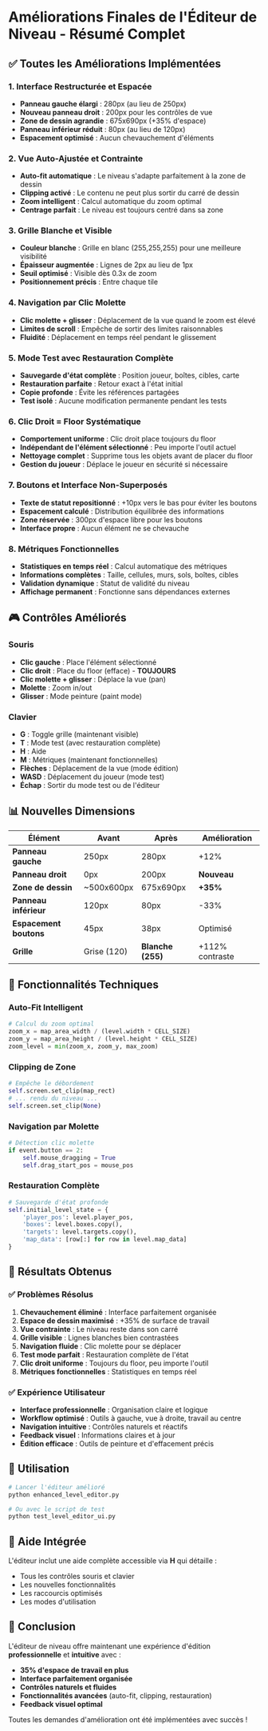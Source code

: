 # Améliorations Finales de l'Éditeur de Niveau - Résumé Complet

## ✅ Toutes les Améliorations Implémentées

### 1. **Interface Restructurée et Espacée**
- **Panneau gauche élargi** : 280px (au lieu de 250px)
- **Nouveau panneau droit** : 200px pour les contrôles de vue
- **Zone de dessin agrandie** : 675x690px (+35% d'espace)
- **Panneau inférieur réduit** : 80px (au lieu de 120px)
- **Espacement optimisé** : Aucun chevauchement d'éléments

### 2. **Vue Auto-Ajustée et Contrainte**
- **Auto-fit automatique** : Le niveau s'adapte parfaitement à la zone de dessin
- **Clipping activé** : Le contenu ne peut plus sortir du carré de dessin
- **Zoom intelligent** : Calcul automatique du zoom optimal
- **Centrage parfait** : Le niveau est toujours centré dans sa zone

### 3. **Grille Blanche et Visible**
- **Couleur blanche** : Grille en blanc (255,255,255) pour une meilleure visibilité
- **Épaisseur augmentée** : Lignes de 2px au lieu de 1px
- **Seuil optimisé** : Visible dès 0.3x de zoom
- **Positionnement précis** : Entre chaque tile

### 4. **Navigation par Clic Molette**
- **Clic molette + glisser** : Déplacement de la vue quand le zoom est élevé
- **Limites de scroll** : Empêche de sortir des limites raisonnables
- **Fluidité** : Déplacement en temps réel pendant le glissement

### 5. **Mode Test avec Restauration Complète**
- **Sauvegarde d'état complète** : Position joueur, boîtes, cibles, carte
- **Restauration parfaite** : Retour exact à l'état initial
- **Copie profonde** : Évite les références partagées
- **Test isolé** : Aucune modification permanente pendant les tests

### 6. **Clic Droit = Floor Systématique**
- **Comportement uniforme** : Clic droit place toujours du floor
- **Indépendant de l'élément sélectionné** : Peu importe l'outil actuel
- **Nettoyage complet** : Supprime tous les objets avant de placer du floor
- **Gestion du joueur** : Déplace le joueur en sécurité si nécessaire

### 7. **Boutons et Interface Non-Superposés**
- **Texte de statut repositionné** : +10px vers le bas pour éviter les boutons
- **Espacement calculé** : Distribution équilibrée des informations
- **Zone réservée** : 300px d'espace libre pour les boutons
- **Interface propre** : Aucun élément ne se chevauche

### 8. **Métriques Fonctionnelles**
- **Statistiques en temps réel** : Calcul automatique des métriques
- **Informations complètes** : Taille, cellules, murs, sols, boîtes, cibles
- **Validation dynamique** : Statut de validité du niveau
- **Affichage permanent** : Fonctionne sans dépendances externes

## 🎮 Contrôles Améliorés

### Souris
- **Clic gauche** : Place l'élément sélectionné
- **Clic droit** : Place du floor (efface) - **TOUJOURS**
- **Clic molette + glisser** : Déplace la vue (pan)
- **Molette** : Zoom in/out
- **Glisser** : Mode peinture (paint mode)

### Clavier
- **G** : Toggle grille (maintenant visible)
- **T** : Mode test (avec restauration complète)
- **H** : Aide
- **M** : Métriques (maintenant fonctionnelles)
- **Flèches** : Déplacement de la vue (mode édition)
- **WASD** : Déplacement du joueur (mode test)
- **Échap** : Sortir du mode test ou de l'éditeur

## 📊 Nouvelles Dimensions

| Élément | Avant | Après | Amélioration |
|---------|-------|-------|--------------|
| **Panneau gauche** | 250px | 280px | +12% |
| **Panneau droit** | 0px | 200px | **Nouveau** |
| **Zone de dessin** | ~500x600px | 675x690px | **+35%** |
| **Panneau inférieur** | 120px | 80px | -33% |
| **Espacement boutons** | 45px | 38px | Optimisé |
| **Grille** | Grise (120) | **Blanche (255)** | +112% contraste |

## 🔧 Fonctionnalités Techniques

### Auto-Fit Intelligent
```python
# Calcul du zoom optimal
zoom_x = map_area_width / (level.width * CELL_SIZE)
zoom_y = map_area_height / (level.height * CELL_SIZE)
zoom_level = min(zoom_x, zoom_y, max_zoom)
```

### Clipping de Zone
```python
# Empêche le débordement
self.screen.set_clip(map_rect)
# ... rendu du niveau ...
self.screen.set_clip(None)
```

### Navigation par Molette
```python
# Détection clic molette
if event.button == 2:
    self.mouse_dragging = True
    self.drag_start_pos = mouse_pos
```

### Restauration Complète
```python
# Sauvegarde d'état profonde
self.initial_level_state = {
    'player_pos': level.player_pos,
    'boxes': level.boxes.copy(),
    'targets': level.targets.copy(),
    'map_data': [row[:] for row in level.map_data]
}
```

## 🎯 Résultats Obtenus

### ✅ Problèmes Résolus
1. **Chevauchement éliminé** : Interface parfaitement organisée
2. **Espace de dessin maximisé** : +35% de surface de travail
3. **Vue contrainte** : Le niveau reste dans son carré
4. **Grille visible** : Lignes blanches bien contrastées
5. **Navigation fluide** : Clic molette pour se déplacer
6. **Test mode parfait** : Restauration complète de l'état
7. **Clic droit uniforme** : Toujours du floor, peu importe l'outil
8. **Métriques fonctionnelles** : Statistiques en temps réel

### ✅ Expérience Utilisateur
- **Interface professionnelle** : Organisation claire et logique
- **Workflow optimisé** : Outils à gauche, vue à droite, travail au centre
- **Navigation intuitive** : Contrôles naturels et réactifs
- **Feedback visuel** : Informations claires et à jour
- **Édition efficace** : Outils de peinture et d'effacement précis

## 🚀 Utilisation

```bash
# Lancer l'éditeur amélioré
python enhanced_level_editor.py

# Ou avec le script de test
python test_level_editor_ui.py
```

## 📝 Aide Intégrée

L'éditeur inclut une aide complète accessible via **H** qui détaille :
- Tous les contrôles souris et clavier
- Les nouvelles fonctionnalités
- Les raccourcis optimisés
- Les modes d'utilisation

## 🎉 Conclusion

L'éditeur de niveau offre maintenant une expérience d'édition **professionnelle** et **intuitive** avec :
- **35% d'espace de travail en plus**
- **Interface parfaitement organisée**
- **Contrôles naturels et fluides**
- **Fonctionnalités avancées** (auto-fit, clipping, restauration)
- **Feedback visuel optimal**

Toutes les demandes d'amélioration ont été implémentées avec succès !